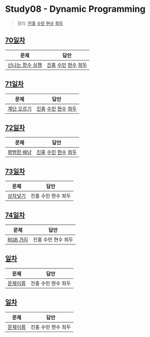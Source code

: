 # Study08 - Dynamic Programming
> 정리: [진홍](self_study/kjh.md) [수민](self_study/ysm.pdf) [현수](self_study/hhs.md) [희두](self_study/jhd.pdf)

## [70일차](Day70)

| 문제                 | 답안                |
| -------------------- | ------------------- |
| [신나는 함수 실행](https://www.acmicpc.net/problem/9184) | [진홍](Day70/kjh.kt) [수민](Day70/ysm.cpp) [현수](Day70/hhs.java) [희두](Day70/jhd.cpp) |

## [71일차](Day71)

| 문제                 | 답안                |
| -------------------- | ------------------- |
| [계단 오르기](https://www.acmicpc.net/problem/2579) | [진홍](Day71/kjh.kt) [수민](Day71/ysm.cpp) [현수](Day71/hhs.java) [희두](Day71/jhd.cpp) |

## [72일차](Day72)

| 문제                 | 답안                |
| -------------------- | ------------------- |
| [평범한 배낭](https://www.acmicpc.net/problem/12865) | [진홍](Day72/kjh.kt) [수민](Day72/ysm.cpp) [현수](Day72/hhs.java) [희두](Day72/jhd.cpp) |

## [73일차](Day73)

| 문제                 | 답안                |
| -------------------- | ------------------- |
| [상자넣기](https://www.acmicpc.net/problem/1965) | 진홍 수민 현수 희두 |

## [74일차](Day74)

| 문제                 | 답안                |
| -------------------- | ------------------- |
| [RGB 거리](https://www.acmicpc.net/problem/1149) | 진홍 수민 현수 희두 |

## [일차](Day)

| 문제                 | 답안                |
| -------------------- | ------------------- |
| [문제이름](문제링크) | 진홍 수민 현수 희두 |

## [일차](Day)

| 문제                 | 답안                |
| -------------------- | ------------------- |
| [문제이름](문제링크) | 진홍 수민 현수 희두 |
